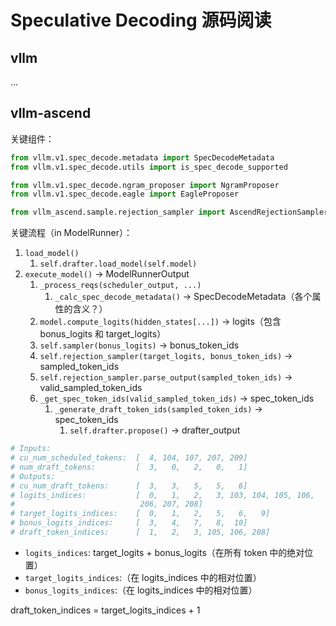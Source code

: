 # Speculative Decoding 源码阅读

## vllm

...

## vllm-ascend

关键组件：

```python
from vllm.v1.spec_decode.metadata import SpecDecodeMetadata
from vllm.v1.spec_decode.utils import is_spec_decode_supported

from vllm.v1.spec_decode.ngram_proposer import NgramProposer
from vllm.v1.spec_decode.eagle import EagleProposer

from vllm_ascend.sample.rejection_sampler import AscendRejectionSampler
```

关键流程（in ModelRunner）：

1. `load_model()`
   1. `self.drafter.load_model(self.model)`
2. `execute_model()` -> ModelRunnerOutput
   1. `_process_reqs(scheduler_output, ...)`
      1. `_calc_spec_decode_metadata()` -> SpecDecodeMetadata（各个属性的含义？）
   2. `model.compute_logits(hidden_states[...])` -> logits（包含 bonus_logits 和 target_logits）
   3. `self.sampler(bonus_logits)` -> bonus_token_ids
   4. `self.rejection_sampler(target_logits, bonus_token_ids)` -> sampled_token_ids
   5. `self.rejection_sampler.parse_output(sampled_token_ids)` -> valid_sampled_token_ids
   6. `_get_spec_token_ids(valid_sampled_token_ids)` -> spec_token_ids
      1. `_generate_draft_token_ids(sampled_token_ids)` -> spec_token_ids
         1. `self.drafter.propose()` -> drafter_output

```bash
# Inputs:
# cu_num_scheduled_tokens:  [  4, 104, 107, 207, 209]
# num_draft_tokens:         [  3,   0,   2,   0,   1]
# Outputs:
# cu_num_draft_tokens:      [  3,   3,   5,   5,   6]
# logits_indices:           [  0,   1,   2,   3, 103, 104, 105, 106,
#                            206, 207, 208]
# target_logits_indices:    [  0,   1,   2,   5,   6,   9]
# bonus_logits_indices:     [  3,   4,   7,   8,  10]
# draft_token_indices:      [  1,   2,   3, 105, 106, 208]
```

- `logits_indices`: target_logits + bonus_logits（在所有 token 中的绝对位置）
- `target_logits_indices`:（在 logits_indices 中的相对位置）
- `bonus_logits_indices`:（在 logits_indices 中的相对位置）

draft_token_indices = target_logits_indices + 1

